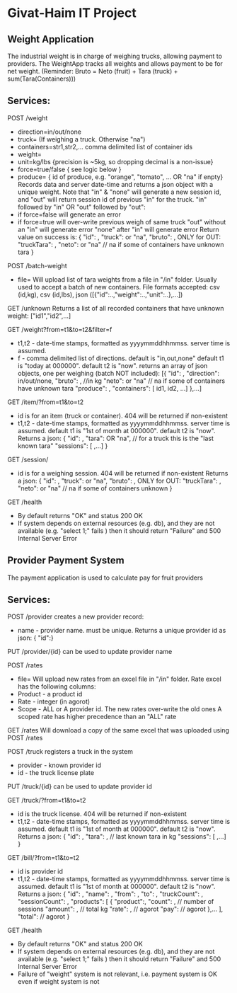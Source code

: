 Givat-Haim IT Project
=====================

Weight Application
------------------
The industrial weight is in charge of weighing trucks, allowing payment to providers.
The WeightApp tracks all weights and allows payment to be for net weight.
(Reminder: Bruto = Neto (fruit) + Tara (truck) + sum(Tara(Containers)))

Services:
---------
POST /weight
- direction=in/out/none
- truck=<license> (If weighing a truck. Otherwise "na")
- containers=str1,str2,... comma delimited list of container ids
- weight=<int>
- unit=kg/lbs {precision is ~5kg, so dropping decimal is a non-issue}
- force=true/false { see logic below }
- produce=<str> { id of produce, e.g. "orange", "tomato", ... OR "na" if enpty}
Records data and server date-time and returns a json object with a unique weight.
Note that "in" & "none" will generate a new session id, and "out" will return session id of previous "in" for the truck.
"in" followed by "in" OR "out" followed by "out":
- if force=false will generate an error
- if force=true will over-write previous weigh of same truck
"out" without an "in" will generate error
"none" after "in" will generate error
Return value on success is:
 { "id": <str>, 
   "truck": <license> or "na",
   "bruto": <int>,
   ONLY for OUT:
   "truckTara": <int>,
   "neto": <int> or "na" // na if some of containers have unknown tara
 }

POST /batch-weight
- file=<filename>
Will upload list of tara weights from a file in "/in" folder. Usually used to accept a batch of new containers. 
File formats accepted: csv (id,kg), csv (id,lbs), json ([{"id":..,"weight":..,"unit":..},...])

GET /unknown
Returns a list of all recorded containers that have unknown weight:
["id1","id2",...]

GET /weight?from=t1&to=t2&filter=f
- t1,t2 - date-time stamps, formatted as yyyymmddhhmmss. server time is assumed.
- f - comma delimited list of directions. default is "in,out,none"
default t1 is "today at 000000". default t2 is "now". 
returns an array of json objects, one per weighing (batch NOT included):
[{ "id": <id>,
   "direction": in/out/none,
   "bruto": <int>, //in kg
   "neto": <int> or "na" // na if some of containers have unknown tara
   "produce": <str>,
   "containers": [ id1, id2, ...]
},...]


GET /item/<id>?from=t1&to=t2
- id is for an item (truck or container). 404 will be returned if non-existent
- t1,t2 - date-time stamps, formatted as yyyymmddhhmmss. server time is assumed.
default t1 is "1st of month at 000000". default t2 is "now". 
Returns a json:
{ "id": <str>,
  "tara": <int> OR "na", // for a truck this is the "last known tara"
  "sessions": [ <id1>,...] 
}

GET /session/<id>
- id is for a weighing session. 404 will be returned if non-existent
Returns a json:
 { "id": <str>, 
   "truck": <truck-id> or "na",
   "bruto": <int>,
   ONLY for OUT:
   "truckTara": <int>,
   "neto": <int> or "na" // na if some of containers unknown
 }

 GET /health
 - By default returns "OK" and status 200 OK
 - If system depends on external resources (e.g. db), and they are not available (e.g. "select 1;" fails ) then it should return "Failure" and 500 Internal Server Error


Provider Payment System
-----------------------
The payment application is used to calculate pay for fruit providers 

Services:
---------
POST /provider
creates a new provider record:
- name - provider name. must be unique.
Returns a unique provider id as json: { "id":<str>}

PUT /provider/{id} can be used to update provider name 

POST /rates
- file=<filename>
Will upload new rates from an excel file in "/in" folder. Rate excel has the following columns:
- Product - a product id
- Rate - integer (in agorot)
- Scope - ALL or A provider id. 
The new rates over-write the old ones
A scoped rate has higher precedence than an "ALL" rate

GET /rates
Will download a copy of the same excel that was uploaded using POST /rates

POST /truck
registers a truck in the system
- provider - known provider id
- id - the truck license plate 

PUT /truck/{id} can be used to update provider id

GET /truck/<id>?from=t1&to=t2
- id is the truck license. 404 will be returned if non-existent
- t1,t2 - date-time stamps, formatted as yyyymmddhhmmss. server time is assumed.
default t1 is "1st of month at 000000". default t2 is "now". 
Returns a json:
{ "id": <str>,
  "tara": <int>, // last known tara in kg
  "sessions": [ <id1>,...] 
}

GET /bill/<id>?from=t1&to=t2
- id is provider id
- t1,t2 - date-time stamps, formatted as yyyymmddhhmmss. server time is assumed.
default t1 is "1st of month at 000000". default t2 is "now". 
Returns a json:
{
  "id": <str>,
  "name": <str>,
  "from": <str>,
  "to": <str>,
  "truckCount": <int>,
  "sessionCount": <int>,
  "products": [
    { "product":<str>,
      "count": <str>, // number of sessions
      "amount": <int>, // total kg
      "rate": <int>, // agorot
      "pay": <int> // agorot
    },...
  ],
  "total": <int> // agorot
}

GET /health
 - By default returns "OK" and status 200 OK
 - If system depends on external resources (e.g. db), and they are not available (e.g. "select 1;" fails ) then it should return "Failure" and 500 Internal Server Error
 - Failure of "weight" system is not relevant, i.e. payment system is OK even if weight system is not
